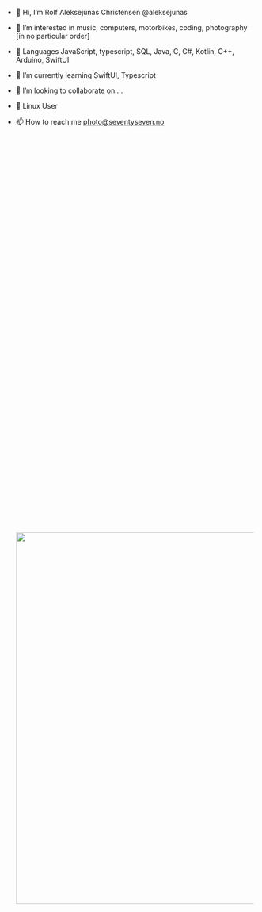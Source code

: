 
- 👋 Hi, I’m Rolf Aleksejunas Christensen @aleksejunas
- 👀 I’m interested in music, computers, motorbikes, coding, photography [in no particular order]
- 💾 Languages JavaScript, typescript, SQL, Java, C, C#, Kotlin, C++, Arduino, SwiftUI
- 🌱 I’m currently learning SwiftUI, Typescript
- 💞️ I’m looking to collaborate on ...
- 🐧 Linux User
- 📫 How to reach me photo@seventyseven.no


   <img  style="width: 750px; margin-top: 800px;" src="https://forum.manjaro.org/uploads/default/original/1X/6c2c472950cd0e21a709535d773ef716a1af56ea.png">
<!--
aleksejunas/aleksejunas is a ✨ special ✨ repository because its `README.md` (this file) appears on your GitHub profile.
You can click the Preview link to take a look at your changes.
--->

